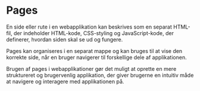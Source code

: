 # Pages

En side eller rute i en webapplikation kan beskrives som en separat HTML-fil, der indeholder HTML-kode, CSS-styling og JavaScript-kode, der definerer, hvordan siden skal se ud og fungere.

Pages kan organiseres i en separat mappe og kan bruges til at vise den korrekte side, når en bruger navigerer til forskellige dele af applikationen.

Brugen af pages i webapplikationer gør det muligt at oprette en mere struktureret og brugervenlig applikation, der giver brugerne en intuitiv måde at navigere og interagere med applikationen på.
